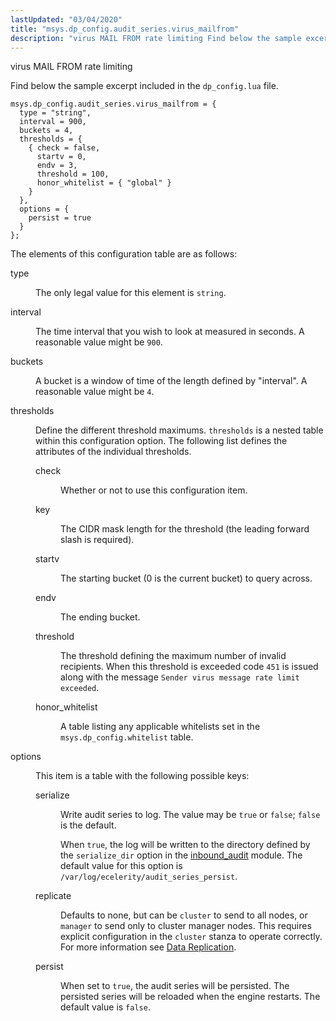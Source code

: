 ```yaml
---
lastUpdated: "03/04/2020"
title: "msys.dp_config.audit_series.virus_mailfrom"
description: "virus MAIL FROM rate limiting Find below the sample excerpt included in the dp config lua file The elements of this configuration table are as follows type The only legal value for this element is string interval The time interval that you wish to look at measured in seconds A..."
---
```


virus MAIL FROM rate limiting

Find below the sample excerpt included in the `dp_config.lua` file.

```
msys.dp_config.audit_series.virus_mailfrom = {
  type = "string",
  interval = 900,
  buckets = 4,
  thresholds = {
    { check = false,
      startv = 0,
      endv = 3,
      threshold = 100,
      honor_whitelist = { "global" }
    }
  },
  options = {
    persist = true
  }
};
```

The elements of this configuration table are as follows:

<dl class="variablelist">

<dt>type</dt>

<dd>

The only legal value for this element is `string`.

</dd>

<dt>interval</dt>

<dd>

The time interval that you wish to look at measured in seconds. A reasonable value might be `900`.

</dd>

<dt>buckets</dt>

<dd>

A bucket is a window of time of the length defined by "interval". A reasonable value might be `4`.

</dd>

<dt>thresholds</dt>

<dd>

Define the different threshold maximums. `thresholds` is a nested table within this configuration option. The following list defines the attributes of the individual thresholds.

<dl class="variablelist">

<dt>check</dt>

<dd>

Whether or not to use this configuration item.

</dd>

<dt>key</dt>

<dd>

The CIDR mask length for the threshold (the leading forward slash is required).

</dd>

<dt>startv</dt>

<dd>

The starting bucket (0 is the current bucket) to query across.

</dd>

<dt>endv</dt>

<dd>

The ending bucket.

</dd>

<dt>threshold</dt>

<dd>

The threshold defining the maximum number of invalid recipients. When this threshold is exceeded code `451` is issued along with the message `Sender virus message rate limit exceeded`.

</dd>

<dt>honor_whitelist</dt>

<dd>

A table listing any applicable whitelists set in the `msys.dp_config.whitelist` table.

</dd>

</dl>

</dd>

<dt>options</dt>

<dd>

This item is a table with the following possible keys:

<dl class="variablelist">

<dt>serialize</dt>

<dd>

Write audit series to log. The value may be `true` or `false`; `false` is the default.

When `true`, the log will be written to the directory defined by the `serialize_dir` option in the [inbound_audit](/momentum/3/3-reference/3-reference-modules-inbound-audit) module. The default value for this option is `/var/log/ecelerity/audit_series_persist`.

</dd>

<dt>replicate</dt>

<dd>

Defaults to none, but can be `cluster` to send to all nodes, or `manager` to send only to cluster manager nodes. This requires explicit configuration in the `cluster` stanza to operate correctly. For more information see [Data Replication](/momentum/3/3-reference/3-reference-cluster-config-replication).

</dd>

<dt>persist</dt>

<dd>

When set to `true`, the audit series will be persisted. The persisted series will be reloaded when the engine restarts. The default value is `false`.

</dd>

</dl>

</dd>

</dl>
